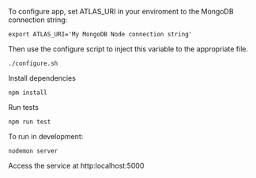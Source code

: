 To configure app, set ATLAS_URI in your enviroment to the MongoDB connection string:

    export ATLAS_URI='My MongoDB Node connection string'
    
Then use the configure script to inject this variable to the appropriate file.

    ./configure.sh
    
Install dependencies
    
    npm install
    
Run tests

    npm run test
    
To run in development:

    nodemon server
    
Access the service at http:localhost:5000
